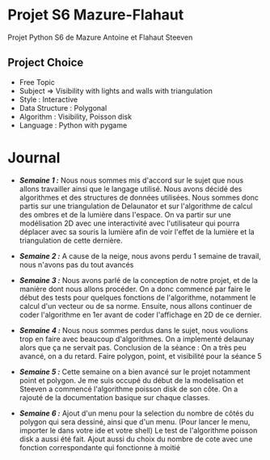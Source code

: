 # Projet S6 Mazure-Flahaut

Projet Python S6 de Mazure Antoine et Flahaut Steeven 

## Project Choice 

- Free Topic
- Subject => Visibility with lights and walls with triangulation
- Style : Interactive 
- Data Structure : Polygonal 
- Algorithm : Visibility, Poisson disk
- Language : Python with pygame 

# Journal

- _**Semaine 1 :**_ 
Nous nous sommes mis d'accord sur le sujet que nous allons travailler ainsi que le langage utilisé. 
Nous avons décidé des algorithmes et des structures de données utilisées. Nous sommes donc partis sur une
triangulation de Delaunator et sur l'algorithme de calcul des ombres et de la lumière dans l'espace. On va partir sur 
une modélisation 2D avec une interactivité avec l'utilisateur qui pourra déplacer avec sa souris la lumière afin
de voir l'effet de la lumière et la triangulation de cette dernière. 


- _**Semaine 2 :**_ 
A cause de la neige, nous avons perdu 1 semaine de travail, nous n'avons pas du tout avancés


- _**Semaine 3 :**_ 
Nous avons parlé de la conception de notre projet, et de la manière dont nous allons procéder.
On a donc commencé par faire le début des tests pour quelques fonctions de l'algorithme, notamment le calcul d'un vecteur ou de sa norme. 
Ensuite, nous allons continuer de coder l'algorithme en 1er avant de coder l'affichage en 2D de ce dernier.

- _**Semaine 4 :**_ 
Nous nous sommes perdus dans le sujet, nous voulions trop en faire avec beaucoup d'algorithmes. On a implementé delaunay alors que ça ne servait pas. 
Conclusion de la séance : On a très peu avancé, on a du retard. Faire polygon, point, et visibilité pour la séance 5


- _**Semaine 5 :**_ 
Cette semaine on a bien avancé sur le projet notamment point et polygon. Je me suis occupé du début de la modelisation et Steeven a commencé l'algorithme poisson disk de son côte.
On a rajouté de la documentation basique sur chaque classes.

- _**Semaine 6 :**_ 
Ajout d'un menu pour la selection du nombre de côtés du polygon qui sera dessiné, ainsi que d'un menu. (Pour lancer le menu, importer le dans votre ide et votre shell)
Le test de l'algorithme poisson disk a aussi été fait. 
Ajout aussi du choix du nombre de cote avec une fonction correspondante qui fonctionne à moitié